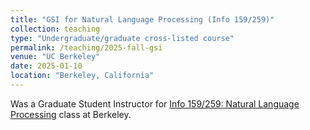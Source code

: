 ```yaml
---
title: "GSI for Natural Language Processing (Info 159/259)"
collection: teaching
type: "Undergraduate/graduate cross-listed course"
permalink: /teaching/2025-fall-gsi
venue: "UC Berkeley"
date: 2025-01-10
location: "Berkeley, California"
---
```

Was a Graduate Student Instructor for [Info 159/259: Natural Language Processing](https://people.ischool.berkeley.edu/~dbamman/nlp25.html) class at Berkeley.
